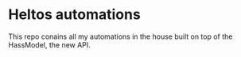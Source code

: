 # Heltos automations
This repo conains all my automations in the house built on top of the HassModel, the new API.


